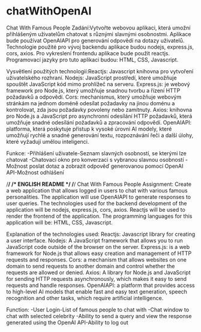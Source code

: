 # chatWithOpenAI
Chat With Famous People
Zadání:Vytvořte webovou aplikaci, která umožní přihlášeným uživatelům chatovat s různými slavnými osobnostmi. 
Aplikace bude používat OpenAIAPI pro generování odpovědí na dotazy uživatelů. 
Technologie použité pro vývoj backendu aplikace budou nodejs, express.js, cors, axios. 
Pro vykreslení frontendu aplikace bude použit reactjs. Programovací jazyky pro tuto aplikaci budou: HTML, CSS, Javascript.

Vysvětlení použitých technologií:Reactjs: Javascript knihovna pro vytvoření uživatelského rozhraní.
Nodejs: JavaScript prostředí, které umožňuje spouštět JavaScript kód mimo prohlížeč na serveru.
Express.js: je webový framework pro Node.js, který umožňuje snadnou tvorbu a řízení HTTP požadavků a odpovědí.
Cors: mechanismus, který umožňuje webovým stránkám na jednom doméně odesílat požadavky na jinou doménu a kontrolovat, zda jsou požadavky povoleny nebo zamítnuty.
Axios: knihovna pro Node.js a JavaScript pro asynchronní odesílání HTTP požadavků, která umožňuje snadné odesílání požadavků a zpracování odpovědí.
OpenAIAPI: platforma, která poskytuje přístup k vysoké úrovni AI modely, které umožňují rychlé a snadné generování textu, rozpoznávání řeči a další úlohy, 
které vyžadují umělou inteligenci.

Funkce:
-Přihlášení uživatele-Seznam slavných osobností, se kterými lze chatovat
-Chatovací okno pro konverzaci s vybranou slavnou osobností
-Možnost poslat dotaz a zobrazit odpověď generovanou pomocí OpenAI API-Možnost odhlášení


/**************************************************/
/*            ENGLISH README                      */
/**************************************************/
Chat With Famous People
Assignment: Create a web application that allows logged in users to chat with various famous personalities.
The application will use OpenAIAPI to generate responses to user queries.
The technologies used for the backend development of the application will be nodejs, express.js, cors, axios.
Reactjs will be used to render the frontend of the application. The programming languages for this application will be: HTML, CSS, Javascript.

Explanation of the technologies used: Reactjs: Javascript library for creating a user interface.
Nodejs: A JavaScript framework that allows you to run JavaScript code outside of the browser on the server.
Express.js: is a web framework for Node.js that allows easy creation and management of HTTP requests and responses.
Cors: a mechanism that allows websites on one domain to send requests to another domain and control whether the requests are allowed or denied.
Axios: A library for Node.js and JavaScript for sending HTTP requests asynchronously, which makes it easy to send requests and handle responses.
OpenAIAPI: a platform that provides access to high-level AI models that enable fast and easy text generation, speech recognition and other tasks,
which require artificial intelligence.

Function:
-User Login-List of famous people to chat with
-Chat window to chat with selected celebrity
-Ability to send a query and view the response generated using the OpenAI API-Ability to log out
